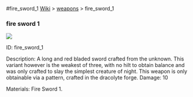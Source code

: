 #fire_sword_1
<a href="/wiki.html">Wiki</a> > <a href="/posts/wiki/weapons">weapons</a> > <a>fire_sword_1</a>
<div class="iteminfo">
<h3>fire sword 1</h3>
<img class="pixelimage" src="https://dragon-force-studio.com/images/EF_wiki/fire_sword_1.png">

<a class="iteminfoitem">ID: fire_sword_1</a></div>
Description: A long and red bladed sword crafted from the unknown.  This variant however is the weakest of three, with no hilt to obtain balance and was only crafted to slay the simplest creature of night.  This weapon is only obtainable via a pattern, crafted in the dracolyte forge. 
Damage: 10 

Materials: Fire Sword 1.